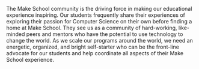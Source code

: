 
The Make School community is the driving force in making our educational experience inspiring. Our students frequently share their experiences of exploring their passion for Computer Science on their own before finding a home at Make School. They see us as a community of hard-working, like-minded peers and mentors who have the potential to use technology to change the world.  As we scale our programs around the world, we need an energetic, organized, and bright self-starter who can be the front-line advocate for our students and help coordinate all aspects of their Make School experience.